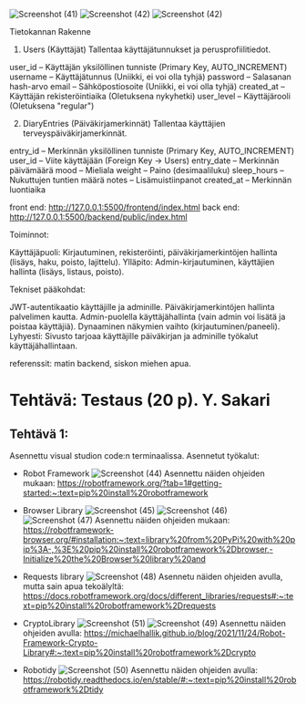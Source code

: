 ![Screenshot (41)](https://github.com/user-attachments/assets/83ac7433-6fd4-4b56-b50b-63856db9c6a6)
![Screenshot (42)](https://github.com/user-attachments/assets/096339f4-fa3f-4cce-b403-7a42a9bb94ac)
![Screenshot (42)](https://github.com/user-attachments/assets/a2042b18-e34c-4716-b48a-c552b5040891)



Tietokannan Rakenne
1. Users (Käyttäjät)
Tallentaa käyttäjätunnukset ja perusprofiilitiedot.

user_id – Käyttäjän yksilöllinen tunniste (Primary Key, AUTO_INCREMENT)
username – Käyttäjätunnus (Uniikki, ei voi olla tyhjä)
password – Salasanan hash-arvo
email – Sähköpostiosoite (Uniikki, ei voi olla tyhjä)
created_at – Käyttäjän rekisteröintiaika (Oletuksena nykyhetki)
user_level – Käyttäjärooli (Oletuksena "regular")

2. DiaryEntries (Päiväkirjamerkinnät)
Tallentaa käyttäjien terveyspäiväkirjamerkinnät.

entry_id – Merkinnän yksilöllinen tunniste (Primary Key, AUTO_INCREMENT)
user_id – Viite käyttäjään (Foreign Key → Users)
entry_date – Merkinnän päivämäärä
mood – Mieliala
weight – Paino (desimaaliluku)
sleep_hours – Nukuttujen tuntien määrä
notes – Lisämuistiinpanot
created_at – Merkinnän luontiaika


front end: http://127.0.0.1:5500/frontend/index.html
back end: http://127.0.0.1:5500/backend/public/index.html


Toiminnot:

Käyttäjäpuoli: Kirjautuminen, rekisteröinti, päiväkirjamerkintöjen hallinta (lisäys, haku, poisto, lajittelu).
Ylläpito: Admin-kirjautuminen, käyttäjien hallinta (lisäys, listaus, poisto).

Tekniset pääkohdat:

JWT-autentikaatio käyttäjille ja adminille.
Päiväkirjamerkintöjen hallinta palvelimen kautta.
Admin-puolella käyttäjähallinta (vain admin voi lisätä ja poistaa käyttäjiä).
Dynaaminen näkymien vaihto (kirjautuminen/paneeli).
Lyhyesti: Sivusto tarjoaa käyttäjille päiväkirjan ja adminille työkalut käyttäjähallintaan.


referenssit:
matin backend, siskon miehen apua.

# Tehtävä: Testaus (20 p). Y. Sakari

## Tehtävä 1:
Asennettu visual studion code:n terminaalissa.
Asennetut työkalut: 
- Robot Framework
![Screenshot (44)](https://github.com/user-attachments/assets/39e7e206-d26c-4950-abb4-fb1527e205a7)
Asennettu näiden ohjeiden mukaan: https://robotframework.org/?tab=1#getting-started:~:text=pip%20install%20robotframework

- Browser Library
![Screenshot (45)](https://github.com/user-attachments/assets/29f091e4-f1a2-4768-9c4d-1b4860bcd641)
![Screenshot (46)](https://github.com/user-attachments/assets/2e7d84df-f872-4379-b49a-08ee0905ca38)
![Screenshot (47)](https://github.com/user-attachments/assets/6757cc63-6295-459e-ab84-f0e4db01c7f4)
Asennettu näiden ohjeiden mukaan: https://robotframework-browser.org/#installation:~:text=library%20from%20PyPi%20with%20pip%3A-,%3E%20pip%20install%20robotframework%2Dbrowser,-Initialize%20the%20Browser%20library%20and

- Requests library
![Screenshot (48)](https://github.com/user-attachments/assets/c5009e40-3898-4cf1-b950-505bda38faf9)
Asennetu näiden ohjeiden avulla, mutta sain apua tekoälyltä: https://docs.robotframework.org/docs/different_libraries/requests#:~:text=pip%20install%20robotframework%2Drequests

- CryptoLibrary
![Screenshot (51)](https://github.com/user-attachments/assets/77618236-4d8f-4db2-ac0b-8b02a2010370)
![Screenshot (49)](https://github.com/user-attachments/assets/1f6ecbb2-7e8f-4715-a4f2-76f543e20194)
Asennettu näiden ohjeiden avulla: https://michaelhallik.github.io/blog/2021/11/24/Robot-Framework-Crypto-Library#:~:text=pip%20install%20robotframework%2Dcrypto

- Robotidy
![Screenshot (50)](https://github.com/user-attachments/assets/f9fa3493-db98-40df-964d-1a92fedb0e0b)
Asennettu näiden ohjeiden avulla: https://robotidy.readthedocs.io/en/stable/#:~:text=pip%20install%20robotframework%2Dtidy
